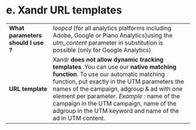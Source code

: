 # e. Xandr URL templates

|||
|-|-|
| **What parameters should I use ?**| _loopcd_ (for all analytics platforms including Adobe, Google or Piano Analytics)using the  _utm_content_  parameter in substitution is possible (only for Google Analytics) |
| **URL template**| Xandr  **does not allow**  **dynamic tracking templates** .You can use our  **native matching function**. To use our automatic matching function, put exactly in the UTM parameters the names of the campaign, adgroup & ad with one element per parameter. _Example_  : name of the campaign in the UTM campaign, name of the adgroup in the UTM keyword and name of the ad in UTM content. | 